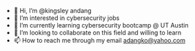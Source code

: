 - 👋 Hi, I’m @kingsley andang
- 👀 I’m interested in cybersecurity jobs
- 🌱 I’m currently learning cybersecurity bootcamp @ UT Austin
- 💞️ I’m looking to collaborate on this field and willing to learn
- 📫 How to reach me through my email adangko@yahoo.com

<!---
kingsleyloh/kingsleyloh is a ✨ special ✨ repository because its `README.md` (this file) appears on your GitHub profile.
You can click the Preview link to take a look at your changes.
--->

